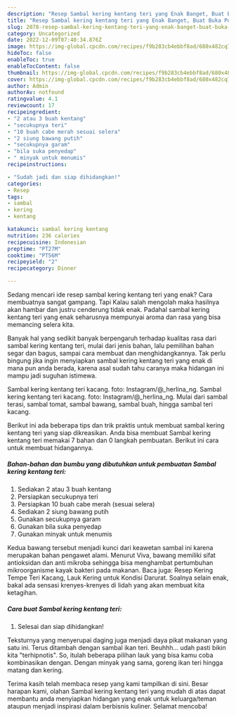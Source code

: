 ```yaml
---
description: "Resep Sambal kering kentang teri yang Enak Banget, Buat Buka Puasa Lezat"
title: "Resep Sambal kering kentang teri yang Enak Banget, Buat Buka Puasa Lezat"
slug: 2078-resep-sambal-kering-kentang-teri-yang-enak-banget-buat-buka-puasa-lezat
category: Uncategorized
date: 2022-12-09T07:40:34.876Z
image: https://img-global.cpcdn.com/recipes/f9b283cb4ebbf8ad/680x482cq70/sambal-kering-kentang-teri-foto-resep-utama.jpg
hideToc: false
enableToc: true
enableTocContent: false
thumbnail: https://img-global.cpcdn.com/recipes/f9b283cb4ebbf8ad/680x482cq70/sambal-kering-kentang-teri-foto-resep-utama.jpg
cover: https://img-global.cpcdn.com/recipes/f9b283cb4ebbf8ad/680x482cq70/sambal-kering-kentang-teri-foto-resep-utama.jpg
author: Admin
authorAv: notfound
ratingvalue: 4.1
reviewcount: 17
recipeingredient:
- "2 atau 3 buah kentang"
- "secukupnya teri"
- "10 buah cabe merah sesuai selera"
- "2 siung bawang putih"
- "secukupnya garam"
- "bila suka penyedap"
- " minyak untuk menumis"
recipeinstructions:

- "Sudah jadi dan siap dihidangkan!"
categories:
- Resep
tags:
- sambal
- kering
- kentang

katakunci: sambal kering kentang 
nutrition: 236 calories
recipecuisine: Indonesian
preptime: "PT27M"
cooktime: "PT56M"
recipeyield: "2"
recipecategory: Dinner

---
```



Sedang mencari ide resep sambal kering kentang teri yang enak? Cara membuatnya sangat gampang. Tapi Kalau salah mengolah maka hasilnya akan hambar dan justru cenderung tidak enak. Padahal sambal kering kentang teri yang enak seharusnya mempunyai aroma dan rasa yang bisa memancing selera kita.


Banyak hal yang sedikit banyak berpengaruh terhadap kualitas rasa dari sambal kering kentang teri, mulai dari jenis bahan, lalu pemilihan bahan segar dan bagus, sampai cara membuat dan menghidangkannya. Tak perlu bingung jika ingin menyiapkan sambal kering kentang teri yang enak di mana pun anda berada, karena asal sudah tahu caranya maka hidangan ini mampu jadi suguhan istimewa.

Sambal kering kentang teri kacang. foto: Instagram/@_herlina_ng. Sambal kering kentang teri kacang. foto: Instagram/@_herlina_ng. Mulai dari sambal terasi, sambal tomat, sambal bawang, sambal buah, hingga sambal teri kacang.


Berikut ini ada beberapa tips dan trik praktis untuk membuat sambal kering kentang teri yang siap dikreasikan. Anda bisa membuat Sambal kering kentang teri memakai 7 bahan dan 0 langkah pembuatan. Berikut ini cara untuk membuat hidangannya.

<!--inarticleads1-->

##### Bahan-bahan dan bumbu yang dibutuhkan untuk pembuatan Sambal kering kentang teri:

1. Sediakan 2 atau 3 buah kentang
1. Persiapkan secukupnya teri
1. Persiapkan 10 buah cabe merah (sesuai selera)
1. Sediakan 2 siung bawang putih
1. Gunakan secukupnya garam
1. Gunakan bila suka penyedap
1. Gunakan  minyak untuk menumis


Kedua bawang tersebut menjadi kunci dari keawetan sambal ini karena merupakan bahan pengawet alami. Menurut Viva, bawang memiliki sifat antioksidan dan anti mikroba sehingga bisa menghambat pertumbuhan mikroorganisme kayak bakteri pada makanan. Baca juga: Resep Kering Tempe Teri Kacang, Lauk Kering untuk Kondisi Darurat. Soalnya selain enak, bakal ada sensasi krenyes-krenyes di lidah yang akan membuat kita ketagihan. 

<!--inarticleads2-->

##### Cara buat Sambal kering kentang teri:


1. Selesai dan siap dihidangkan!

Teksturnya yang menyerupai daging juga menjadi daya pikat makanan yang satu ini. Terus ditambah dengan sambal ikan teri. Beuhhh… udah pasti bikin kita &#34;terhipnotis&#34;. So, itulah beberapa pilihan lauk yang bisa kamu coba kombinasikan dengan. Dengan minyak yang sama, goreng ikan teri hingga matang dan kering. 

Terima kasih telah membaca resep yang kami tampilkan di sini. Besar harapan kami, olahan Sambal kering kentang teri yang mudah di atas dapat membantu anda menyiapkan hidangan yang enak untuk keluarga/teman ataupun menjadi inspirasi dalam berbisnis kuliner. Selamat mencoba!

